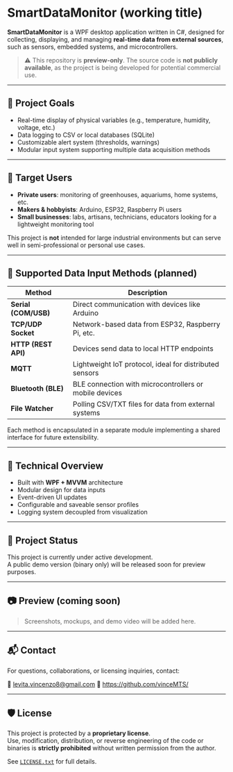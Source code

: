 # SmartDataMonitor (working title)

**SmartDataMonitor** is a WPF desktop application written in C#, designed for collecting, displaying, and managing **real-time data from external sources**, such as sensors, embedded systems, and microcontrollers.

> ⚠️ This repository is **preview-only**. The source code is **not publicly available**, as the project is being developed for potential commercial use.

---

## 🎯 Project Goals

- Real-time display of physical variables (e.g., temperature, humidity, voltage, etc.)
- Data logging to CSV or local databases (SQLite)
- Customizable alert system (thresholds, warnings)
- Modular input system supporting multiple data acquisition methods

---

## 👥 Target Users

- **Private users**: monitoring of greenhouses, aquariums, home systems, etc.
- **Makers & hobbyists**: Arduino, ESP32, Raspberry Pi users
- **Small businesses**: labs, artisans, technicians, educators looking for a lightweight monitoring tool

This project is **not** intended for large industrial environments but can serve well in semi-professional or personal use cases.

---

## 🔌 Supported Data Input Methods (planned)

| Method         | Description |
|----------------|-------------|
| **Serial (COM/USB)** | Direct communication with devices like Arduino |
| **TCP/UDP Socket**  | Network-based data from ESP32, Raspberry Pi, etc. |
| **HTTP (REST API)** | Devices send data to local HTTP endpoints |
| **MQTT**            | Lightweight IoT protocol, ideal for distributed sensors |
| **Bluetooth (BLE)** | BLE connection with microcontrollers or mobile devices |
| **File Watcher**     | Polling CSV/TXT files for data from external systems |

Each method is encapsulated in a separate module implementing a shared interface for future extensibility.

---

## 🔧 Technical Overview

- Built with **WPF + MVVM** architecture
- Modular design for data inputs
- Event-driven UI updates
- Configurable and saveable sensor profiles
- Logging system decoupled from visualization

---

## 🚧 Project Status

This project is currently under active development.  
A public demo version (binary only) will be released soon for preview purposes.

---

## 📷 Preview (coming soon)

> Screenshots, mockups, and demo video will be added here.

---

## 📬 Contact

For questions, collaborations, or licensing inquiries, contact:

📧 levita.vincenzo8@gmail.com
🔗 https://github.com/vinceMTS/

---

## 🛡️ License

This project is protected by a **proprietary license**.  
Use, modification, distribution, or reverse engineering of the code or binaries is **strictly prohibited** without written permission from the author.

See [`LICENSE.txt`](LICENSE.txt) for full details.
